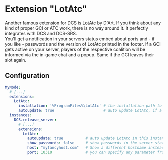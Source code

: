 # Extension "LotAtc"
Another famous extension for DCS is [LotAtc](https://www.lotatc.com/) by D'Art. If you think about any kind of proper
GCI or ATC work, there is no way around it. It perfectly integrates with DCS and DCS-SRS.<br/>
You'll get a notification in your servers status embed about ports and - if you like - passwords and the version of 
LotAtc printed in the footer. If a GCI gets active on your server, players of the respective coalition will be informed
via the in-game chat and a popup. Same if the GCI leaves their slot again.

## Configuration
```yaml
MyNode:
  # [...]
  extensions:
    LotAtc:
      installation: '%ProgramFiles%\LotAtc' # the installation path to your LotAtc installation
      autoupdate: true                      # auto update LotAtc, if a new version is available online (default: false)
  instances:
    DCS.release_server:
      # [...]
      extensions:
        LotAtc:
          autoupdate: true          # auto update LotAtc in this instance, if a new version is available (default: false)
          show_passwords: false     # show passwords in the server status embed (default = true)
          host: "myfancyhost.com"   # Show a different hostname instead of your servers external IP
          port: 10310               # you can specify any parameter from LotAtc's config.lua in here to overwrite it
```
